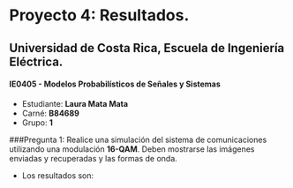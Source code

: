 # Proyecto 4: Resultados.
## Universidad de Costa Rica, Escuela de Ingeniería Eléctrica.
#### IE0405 - Modelos Probabilísticos de Señales y Sistemas
* Estudiante: **Laura Mata Mata**
* Carné: **B84689**
* Grupo: **1**

###Pregunta 1: 
              Realice una simulación del sistema de comunicaciones utilizando una modulación **16-QAM**. Deben mostrarse las imágenes enviadas y recuperadas y las formas de onda.
* Los resultados son:
